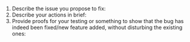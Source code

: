 1. Describe the issue you propose to fix:
2. Describe your actions in brief:
3. Provide proofs for your testing or something to show that the bug has indeed been fixed/new feature added, without disturbing the existing ones:
